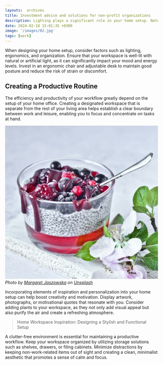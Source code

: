 ```yaml
---
layouts:  archives
title: Investment advice and solutions for non-profit organizations
description: Lighting plays a significant role in your home setup. Natural light is ideal, as it not only improves visibility but also has a positive impact on mood and well-being. Position your desk near a window or invest in high-quality artificial lighting to create environment.
date: 2024-02-18 15:01:35 +0300
image: '/images/02.jpg'
tags: [work]
---
```


When designing your home setup, consider factors such as lighting, ergonomics, and organization. Ensure that your workspace is well-lit with natural or artificial light, as it can significantly impact your mood and energy levels. Invest in an ergonomic chair and adjustable desk to maintain good posture and reduce the risk of strain or discomfort.

## Creating a Productive Routine

The efficiency and productivity of your workflow greatly depend on the setup of your home office. Creating a designated workspace that is separate from the rest of your living area helps establish a clear boundary between work and leisure, enabling you to focus and concentrate on tasks at hand.

![Lunch](/images/02-1.jpg)
*Photo by [Margaret Jaszowska](https://unsplash.com/photos/strawberry-and-blackberry-in-clear-glass-cup-J6xedtSvAMU) on [Unsplash](https://unsplash.com/)*

Incorporating elements of inspiration and personalization into your home setup can help boost creativity and motivation. Display artwork, photographs, or motivational quotes that resonate with you. Consider adding plants to your workspace, as they not only add visual appeal but also purify the air and create a refreshing atmosphere.

> Home Workspace Inspiration: Designing a Stylish and Functional Setup

A clutter-free environment is essential for maintaining a productive workflow. Keep your workspace organized by utilizing storage solutions such as shelves, drawers, or filing cabinets. Minimize distractions by keeping non-work-related items out of sight and creating a clean, minimalist aesthetic that promotes a sense of calm and focus.